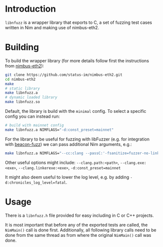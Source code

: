 # Introduction

`libnfuzz` is a wrapper library that exports to C, a set of fuzzing test cases
written in Nim and making use of nimbus-eth2.


# Building

To build the wrapper library (for more details follow first the instructions from
[nimbus-eth2](../README.md)):

```bash
git clone https://github.com/status-im/nimbus-eth2.git
cd nimbus-eth2
make
# static library
make libnfuzz.a
# dynamic loaded library
make libnfuzz.so
```

Default, the library is build with the `minimal` config. To select a specific config you can instead run:
```bash
# build with mainnet config
make libnfuzz.a NIMFLAGS="-d:const_preset=mainnet"
```

For the library to be useful for fuzzing with libFuzzer (e.g. for
integration with [beacon-fuzz](https://github.com/sigp/beacon-fuzz)) we can pass
additional Nim arguments, e.g.:

```bash
make libnfuzz.a NIMFLAGS="--cc:clang --passC:'-fsanitize=fuzzer-no-link' --passL='-fsanitize=fuzzer'"
```

Other useful options might include: `--clang.path:<path>`, `--clang.exe:<exe>`, `--clang.linkerexe:<exe>`, `-d:const_preset=mainnet`

It might also deem useful to lower the log level, e.g. by adding `-d:chronicles_log_level=fatal`.

# Usage
There is a `libnfuzz.h` file provided for easy including in C or C++ projects.

It is most important that before any of the exported tests are called, the
`NimMain()` call is done first. Additionally, all following library calls need
to be done from the same thread as from where the original `NimMain()` call was
done.
